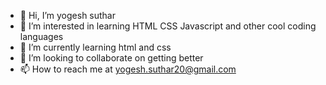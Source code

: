 - 👋 Hi, I’m yogesh suthar
- 👀 I’m interested in learning HTML CSS Javascript and other cool coding languages
- 🌱 I’m currently learning html and css
- 💞️ I’m looking to collaborate on getting better 
- 📫 How to reach me at yogesh.suthar20@gmail.com


